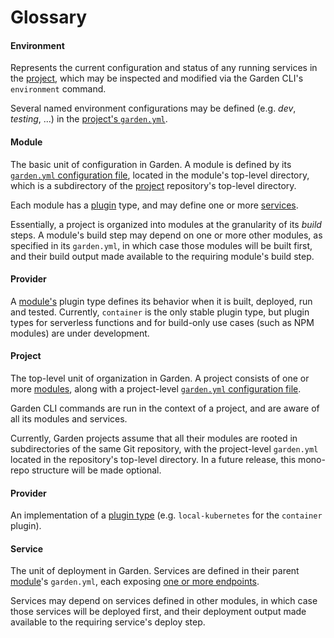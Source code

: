 # Glossary

#### Environment
Represents the current configuration and status of any running services in the [project](#project), which may be 
inspected and modified via the Garden CLI's `environment` command.

Several named environment configurations may be defined (e.g. _dev_, _testing_, ...) in the [project's 
`garden.yml`](../guides/configuration.md#project-configuration).

#### Module
The basic unit of configuration in Garden. A module is defined by its
[`garden.yml` configuration file](../guides/configuration.md#module-configuration), located in the module's top-level 
directory, 
which 
is a subdirectory of the [project](#project) repository's top-level directory.

Each module has a [plugin](#plugin) type, and may define one or more [services](#service).

Essentially, a project is organized into modules at the granularity of its *build* steps. A module's build step may 
depend on one or more other modules, as specified in its `garden.yml`, in which case those modules will be built 
first, and their build output made available to the requiring module's build step.

#### Provider
A [module's](#module) plugin type defines its behavior when it is built, deployed, run and tested. Currently,
`container` is the only stable plugin type, but plugin types for serverless functions and for build-only use cases
(such as NPM modules) are under development.

#### Project
The top-level unit of organization in Garden. A project consists of one or more [modules](#module), along with a 
project-level [`garden.yml` configuration file](../guides/configuration.md#project-configuration).

Garden CLI commands are run in the context of a project, and are aware of all its modules and services.

Currently, Garden projects assume that all their modules are rooted in subdirectories of the same Git repository, with
the project-level `garden.yml` located in the repository's top-level directory. In a future release, this mono-repo 
structure will be made optional.

#### Provider
An implementation of a [plugin type](#plugin) (e.g. `local-kubernetes` for the `container` plugin).

#### Service
The unit of deployment in Garden. Services are defined in their parent [module](#module)'s `garden.yml`, each 
exposing [one or more endpoints](../guides/configuration.md#services).

Services may depend on services defined in other modules, in which case those services will be deployed first, and 
their deployment output made available to the requiring service's deploy step.
